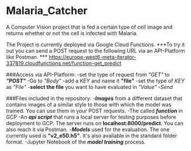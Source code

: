 # Malaria_Catcher
A Computer Vision project that is fed a certain type of cell image and returns whether or not the cell is infected with Malaria. 

The Project is currently deployed via Google Cloud Functions. 
***To try it out you can send a POST request to the following URL via an API-Platform like Postman. ***
https://europe-west6-meta-iterator-337819.cloudfunctions.net/function-get_predict

###Access via API-Platform: 
-set the type of request from *"GET"* to ***"POST"***
-Go to *"Body"*
-add a *KEY* and name it **"file"**
-set the type of *KEY* as *"File"*
-**select the file** you want to have evaluated in *"Value"*
-*Send*

###Files included in the repository:
-***Images*** from a different dataset that contains images of a similar style to those with which the model was trained. You can use them in your POST requests. 
-The called ***function*** in GCP 
-An ***api script*** that runs a local server for testing purposes before deployment to GCP. 
The server runs on **localhost:8000/predict**. You can also reach it via Postman. 
-***Models*** used for the evaluation. The one currently used is **"v2_e50.h5"**. It's also available in the standard folder format.
-Jupyter Notebook of the ***model training*** process.
